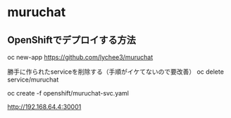 # muruchat

## OpenShiftでデプロイする方法

oc new-app https://github.com/lychee3/muruchat

勝手に作られたserviceを削除する（手順がイケてないので要改善）
oc delete service/muruchat

oc create -f openshift/muruchat-svc.yaml

http://192.168.64.4:30001
